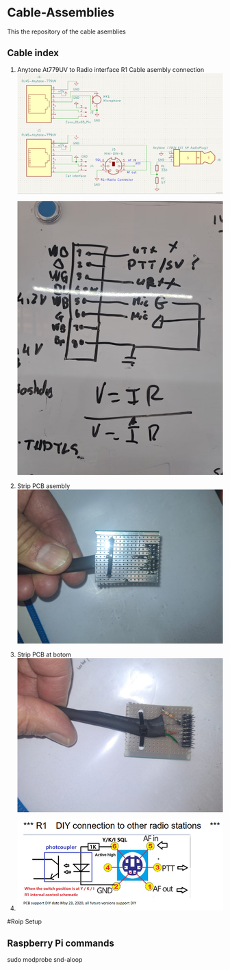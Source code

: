 # Cable-Assemblies
This the repository of the cable asemblies
## Cable index 


1) Anytone At779UV to Radio interface R1
   Cable asembly connection
   ![Pin connections](Anytone_mic_diagram.jpeg)
  
    ![Pin connections](ROIP_Anyton1.jpeg)
3) Strip PCB asembly
  ![Board at top](Roip_anytone2.jpeg)
4) Strip PCB at botom   
   ![Board at botom](Roip_anytone3.jpeg)
5) ![Board at botom](R1-2020-radio-connector.jpeg)


#Roip Setup 
## Raspberry Pi commands
   sudo modprobe snd-aloop
   
   
